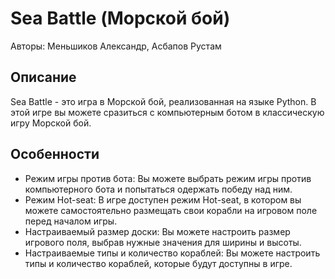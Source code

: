 Sea Battle (Морской бой)
========================

Авторы: Меньшиков Александр, Асбапов Рустам

Описание
--------

Sea Battle - это игра в Морской бой, реализованная на языке Python. В этой игре вы можете сразиться с компьютерным ботом в классическую игру Морской бой.

Особенности
-----------

*   Режим игры против бота: Вы можете выбрать режим игры против компьютерного бота и попытаться одержать победу над ним.
*   Режим Hot-seat: В игре доступен режим Hot-seat, в котором вы можете самостоятельно размещать свои корабли на игровом поле перед началом игры.
*   Настраиваемый размер доски: Вы можете настроить размер игрового поля, выбрав нужные значения для ширины и высоты.
*   Настраиваемые типы и количество кораблей: Вы можете настроить типы и количество кораблей, которые будут доступны в игре.